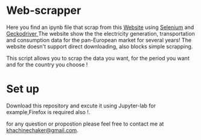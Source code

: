 # Web-scrapper

Here you find an ipynb file that scrap from this [Website](https://transparency.entsoe.eu/generation/r2/actualGenerationPerGenerationUnit/show) using [Selenium](https://selenium-python.readthedocs.io) and [Geckodriver ](https://www.seleniumhq.org/download/)
 The website show the the electricity generation, transportation and consumption data for the pan-European market for several years!
 The website doesn't support direct downloading, also blocks simple scrapping.
 
 This script allows you to scrap the data you want, for the period you want and for the country you choose !
 
 # Set up
 
 Download this repository and excute it using Jupyter-lab for example,Firefox is required also !.
 
 for any question or propostion please feel free to contact me at khachinechaker@gmail.com.

